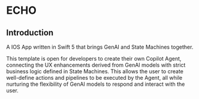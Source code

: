 # ECHO 

## Introduction

A IOS App written in Swift 5 that brings GenAI and State Machines together. 

This template is open for developers to create their own Copilot Agent, connecting the 
UX enhancements derived from GenAI models with strict business logic defined in State 
Machines. This allows the user to create well-define actions and pipelines to be executed 
by the Agent, all while nurturing the flexibility of GenAI models to respond and interact 
with the user.
